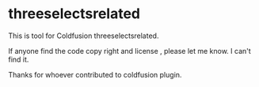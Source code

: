 # threeselectsrelated
This is tool for Coldfusion threeselectsrelated. 

If anyone find the code copy right and license , please let me know. I can't find it. 

Thanks for whoever contributed to coldfusion plugin. 
